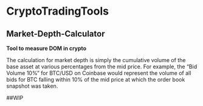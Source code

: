 # CryptoTradingTools

## Market-Depth-Calculator
**Tool to measure DOM in crypto**

The calculation for market depth is simply the cumulative volume of the base asset at various percentages from the 
mid price. For example, the “Bid Volume 10%” for BTC/USD on Coinbase would represent the volume of all bids for BTC 
falling within 10% of the mid price at which the order book snapshot was taken.

##WIP

